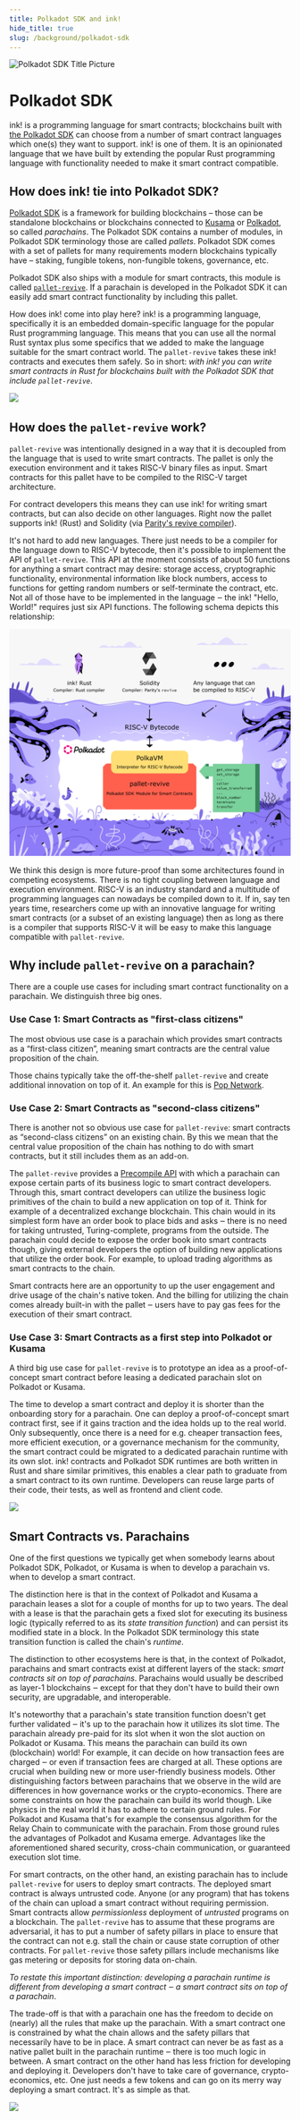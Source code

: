 ```yaml
---
title: Polkadot SDK and ink!
hide_title: true
slug: /background/polkadot-sdk
---
```


<head>
    <meta name="description" content="Explanation of how ink! ties into Polkadot SDK and `pallet-revive`." />
    <meta name="keywords" content="Polkadot SDK, ink!, pallet-revive, Smart Contracts" />
    <meta property="og:title" content="How does ink! tie into Polkadot SDK?" />
    <meta property="og:description" content="Explanation of how ink! ties into Polkadot SDK and `pallet-revive`." />
</head>

![Polkadot SDK Title Picture](/img/title/polkadot.svg)

# Polkadot SDK

ink! is a programming language for smart contracts; blockchains built with [the Polkadot SDK](https://github.com/paritytech/polkadot-sdk)
can choose from a number of smart contract languages which one(s) they want to support.
ink! is one of them. It is an opinionated language that we have built by extending the popular Rust programming language with functionality needed to make it smart contract compatible.

## How does ink! tie into Polkadot SDK?

[Polkadot SDK](https://paritytech.github.io/polkadot-sdk/master/polkadot_sdk_docs/index.html) is a framework for building blockchains – those can be standalone blockchains or blockchains connected to [Kusama](http://kusama.network) or [Polkadot](http://polkadot.network), so called _parachains_. The Polkadot SDK contains a number of modules, in Polkadot SDK terminology those are called _pallets_. Polkadot SDK comes with a set of pallets for many requirements modern blockchains typically have – staking, fungible tokens, non-fungible tokens, governance, etc.

Polkadot SDK also ships with a module for smart contracts, this module is called [`pallet-revive`](https://github.com/paritytech/polkadot-sdk/tree/master/substrate/frame/revive).
If a parachain is developed in the Polkadot SDK it can easily add smart contract functionality by including this pallet.

How does ink! come into play here? ink! is a programming language, specifically it is an embedded domain-specific language for the popular Rust programming language. This means that you can use all the normal Rust syntax plus some specifics that we added to make the language suitable for the smart contract world. The `pallet-revive` takes these ink! contracts and executes them safely. So in short: _with ink! you can write smart contracts in Rust for blockchains built with the Polkadot SDK that include `pallet-revive`_.

![](/img/ink-pallet-contracts.png)

## How does the `pallet-revive` work?

`pallet-revive` was intentionally designed in a way that it is decoupled from the language that is used to write smart contracts. The pallet is only the execution environment and it takes RISC-V binary files as input. Smart contracts for this pallet have to be compiled to the RISC-V target architecture.

For contract developers this means they can use ink! for writing smart contracts, but can also decide on other languages. 
Right now the pallet supports ink! (Rust) and Solidity (via [Parity's revive compiler](https://github.com/paritytech/revive)).

It's not hard to add new languages. There just needs to be a compiler for the language down to RISC-V bytecode, then it's possible to implement the API of `pallet-revive`. This API at the moment consists of about 50 functions for anything a smart contract may desire: storage access, cryptographic functionality, environmental information like block numbers, access to functions for getting random numbers or self-terminate the contract, etc. Not all of those have to be implemented in the language ‒ the ink! "Hello, World!" requires just six API functions. The following schema depicts this relationship:

![](/img/ink-polkavm-riscv-solidity.svg)

We think this design is more future-proof than some architectures found in competing ecosystems. There is no tight coupling between language and execution environment. RISC-V is an industry standard and a multitude of programming languages can nowadays be compiled down to it. If in, say ten years time, researchers come up with an innovative language for writing smart contracts (or a subset of an existing language) then as long as there is a compiler that supports RISC-V it will be easy to make this language compatible with `pallet-revive`.

## Why include `pallet-revive` on a parachain?

There are a couple use cases for including smart contract functionality on a parachain. We distinguish three big ones.

### Use Case 1: Smart Contracts as "first-class citizens"
The most obvious use case is a parachain which provides smart contracts as a “first-class citizen”, meaning smart contracts are the central value proposition of the chain.

Those chains typically take the off-the-shelf `pallet-revive` and create additional innovation on top of it.
An example for this is [Pop Network](https://onpop.io/).

### Use Case 2: Smart Contracts as "second-class citizens"
There is another not so obvious use case for `pallet-revive`: smart contracts as “second-class citizens” on an existing chain. By this we mean that the central value proposition of the chain has nothing to do with smart contracts, but it still includes them as an add-on.

The `pallet-revive` provides a [Precompile API](../basics/precompiles.md) with which a parachain can expose certain parts of its business logic to smart contract developers. Through this, smart contract developers can utilize the business logic primitives of the chain to build a new application on top of it. Think for example of a decentralized exchange blockchain. This chain would in its simplest form have an order book to place bids and asks ‒ there is no need for taking untrusted, Turing-complete, programs from the outside. The parachain could decide to expose the order book into smart contracts though, giving external developers the option of building new applications that utilize the order book. For example, to upload trading algorithms as smart contracts to the chain.

Smart contracts here are an opportunity to up the user engagement and drive usage of the chain's native token. And the billing for utilizing the chain comes already built-in with the pallet ‒ users have to pay gas fees for the execution of their smart contract.

### Use Case 3: Smart Contracts as a first step into Polkadot or Kusama
A third big use case for `pallet-revive` is to prototype an idea as a proof-of-concept smart contract before leasing a dedicated parachain slot on Polkadot or Kusama.

The time to develop a smart contract and deploy it is shorter than the onboarding story for a parachain. One can deploy a proof-of-concept smart contract first, see if it gains traction and the idea holds up to the real world. Only subsequently, once there is a need for e.g. cheaper transaction fees, more efficient execution, or a governance mechanism for the community, the smart contract could be migrated to a dedicated parachain runtime with its own slot. ink! contracts and Polkadot SDK runtimes are both written in Rust and share similar primitives, this enables a clear path to graduate from a smart contract to its own runtime. Developers can reuse large parts of their code, their tests, as well as frontend and client code.

![](/img/ink-gateway.jpg)

## Smart Contracts vs. Parachains
One of the first questions we typically get when somebody learns about Polkadot SDK, Polkadot, or Kusama is when to develop a parachain vs. when to develop a smart contract.

The distinction here is that in the context of Polkadot and Kusama a parachain leases a slot for a couple of months for up to two years. The deal with a lease is that the parachain gets a fixed slot for executing its business logic (typically referred to as its _state transition function_) and can persist its modified state in a block. In the Polkadot SDK terminology this state transition function is called the chain's _runtime_.

The distinction to other ecosystems here is that, in the context of Polkadot, parachains and smart contracts exist at different layers of the stack: _smart contracts sit on top of parachains_. Parachains would usually be described as layer-1 blockchains ‒ except for that they don't have to build their own security, are upgradable, and interoperable.

It's noteworthy that a parachain's state transition function doesn't get further validated ‒ it's up to the parachain how it utilizes its slot time. The parachain already pre-paid for its slot when it won the slot auction on Polkadot or Kusama. This means the parachain can build its own (blockchain) world! For example, it can decide on how transaction fees are charged ‒ or even if transaction fees are charged at all. These options are crucial when building new or more user-friendly business models. Other distinguishing factors between parachains that we observe in the wild are differences in how governance works or the crypto-economics. There are some constraints on how the parachain can build its world though. Like physics in the real world it has to adhere to certain ground rules. For Polkadot and Kusama that's for example the consensus algorithm for the Relay Chain to communicate with the parachain. From those ground rules the advantages of Polkadot and Kusama emerge. Advantages like the aforementioned shared security, cross-chain communication, or guaranteed execution slot time.

For smart contracts, on the other hand, an existing parachain has to include `pallet-revive` for users to deploy smart contracts. The deployed smart contract is always untrusted code. Anyone (or any program) that has tokens of the chain can upload a smart contract without requiring permission. Smart contracts allow _permissionless_ deployment of _untrusted_ programs on a blockchain. The `pallet-revive` has to assume that these programs are adversarial, it has to put a number of safety pillars in place to ensure that the contract can not e.g. stall the chain or cause state corruption of other contracts. For `pallet-revive` those safety pillars include mechanisms like gas metering or deposits for storing data on-chain.

_To restate this important distinction: developing a parachain runtime is different from developing a smart contract ‒ a smart contract sits on top of a parachain_.

The trade-off is that with a parachain one has the freedom to decide on (nearly) all the rules that make up the parachain. With a smart contract one is constrained by what the chain allows and the safety pillars that necessarily have to be in place. A smart contract can never be as fast as a native pallet built in the parachain runtime ‒ there is too much logic in between.
A smart contract on the other hand has less friction for developing and deploying it. Developers don't have to take care of governance, crypto-economics, etc. One just needs a few tokens and can go on its merry way deploying a smart contract. It's as simple as that.

![](/img/smart-contract-vs-parachain.png)

